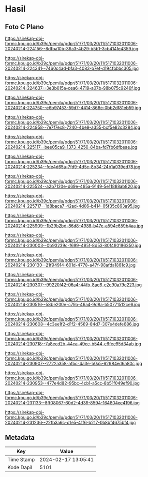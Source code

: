# Hasil

## Foto C Plano

https://sirekap-obj-formc.kpu.go.id/b39c/pemilu/pdpr/51/71/03/20/11/5171032011006-20240214-224156--8dfba10b-39a3-4b29-b5b1-3cb414fe4359.jpg

https://sirekap-obj-formc.kpu.go.id/b39c/pemilu/pdpr/51/71/03/20/11/5171032011006-20240214-224341--7460c4ad-bfa3-4083-b7ef-d194fbbbc305.jpg

https://sirekap-obj-formc.kpu.go.id/b39c/pemilu/pdpr/51/71/03/20/11/5171032011006-20240214-224637--3e3b015a-cea6-4719-a07b-98b075c9246f.jpg

https://sirekap-obj-formc.kpu.go.id/b39c/pemilu/pdpr/51/71/03/20/11/5171032011006-20240214-224750--e6b97453-59d7-4414-868e-0bb2df81eb59.jpg

https://sirekap-obj-formc.kpu.go.id/b39c/pemilu/pdpr/51/71/03/20/11/5171032011006-20240214-224958--7e7f7ec8-7240-4be9-a355-bcf5e82c3284.jpg

https://sirekap-obj-formc.kpu.go.id/b39c/pemilu/pdpr/51/71/03/20/11/5171032011006-20240214-225117--bee05ca9-1373-4250-84ba-fd7fb6dfbeae.jpg

https://sirekap-obj-formc.kpu.go.id/b39c/pemilu/pdpr/51/71/03/20/11/5171032011006-20240214-225234--fde4d65a-7fd9-4d5c-8b34-24b1a039ed78.jpg

https://sirekap-obj-formc.kpu.go.id/b39c/pemilu/pdpr/51/71/03/20/11/5171032011006-20240214-225524--a2b7120e-d69e-495a-9149-5e11888ab820.jpg

https://sirekap-obj-formc.kpu.go.id/b39c/pemilu/pdpr/51/71/03/20/11/5171032011006-20240214-225717--1d8baca7-42ad-4d06-b414-05f35c863a95.jpg

https://sirekap-obj-formc.kpu.go.id/b39c/pemilu/pdpr/51/71/03/20/11/5171032011006-20240214-225909--1b29b2bd-86d8-4988-b47e-a594c659b4aa.jpg

https://sirekap-obj-formc.kpu.go.id/b39c/pemilu/pdpr/51/71/03/20/11/5171032011006-20240214-230003--0b93239c-f699-495f-8d53-80f490186350.jpg

https://sirekap-obj-formc.kpu.go.id/b39c/pemilu/pdpr/51/71/03/20/11/5171032011006-20240214-230130--21f94914-601d-4778-a47f-98afda1861c9.jpg

https://sirekap-obj-formc.kpu.go.id/b39c/pemilu/pdpr/51/71/03/20/11/5171032011006-20240214-230307--99220f42-06a4-44fb-8ae6-e2c90a79c223.jpg

https://sirekap-obj-formc.kpu.go.id/b39c/pemilu/pdpr/51/71/03/20/11/5171032011006-20240214-230516--58be200e-c79a-46a4-9d8a-b50771512ce6.jpg

https://sirekap-obj-formc.kpu.go.id/b39c/pemilu/pdpr/51/71/03/20/11/5171032011006-20240214-230608--4c3ee1f2-d1f2-4569-84d7-307e4defe686.jpg

https://sirekap-obj-formc.kpu.go.id/b39c/pemilu/pdpr/51/71/03/20/11/5171032011006-20240214-230718--7a8ecd2b-44ca-49ee-b544-e6fee95d34ab.jpg

https://sirekap-obj-formc.kpu.go.id/b39c/pemilu/pdpr/51/71/03/20/11/5171032011006-20240214-230907--2722a358-afbc-4a3e-b0a5-62984ed6a80c.jpg

https://sirekap-obj-formc.kpu.go.id/b39c/pemilu/pdpr/51/71/03/20/11/5171032011006-20240214-230953--477e4d82-95bc-4cb1-a5cc-8b51f049ef90.jpg

https://sirekap-obj-formc.kpu.go.id/b39c/pemilu/pdpr/51/71/03/20/11/5171032011006-20240214-231133--8ff08067-60d2-4d39-8594-164804ee4196.jpg

https://sirekap-obj-formc.kpu.go.id/b39c/pemilu/pdpr/51/71/03/20/11/5171032011006-20240214-231236--22fb3a6c-d1e5-41f6-b217-0b8bf4675bf4.jpg


## Metadata

| Key        | Value               |
| ---------- | ------------------- |
| Time Stamp | 2024-02-17 13:05:41 |
| Kode Dapil | 5101                |



